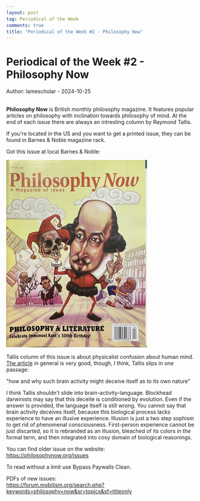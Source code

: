 ```yaml
---
layout: post
tag: Periodical of the Week
comments: true
title: "Periodical of the Week #2 - Philosophy Now"
---
```


# Periodical of the Week #2 - Philosophy Now

Author: lamescholar - 2024-10-25
<br><br>

**Philosophy Now** is British monthly philosophy magazine. It features popular articles on philosophy with inclination towards philosophy of mind. At the end of each issue there are always an intresting column by Raymond Tallis.

If you're located in the US and you want to get a printed issue, they can be found in Barnes & Noble magazine rack.

Got this issue at local Barnes & Noble:

![Philosophy Now](/images/philosophy-now.jpg)

Tallis column of this issue is about physicalist confusion about human mind. [The article](https://philosophynow.org/issues/161/The_Illusion_of_Illusionism) in general is very good, though, I think, Tallis slips in one passage:

"how and why such brain activity might deceive itself as to its own nature"

I think Tallis shouldn't slide into brain-activity-language. Blockhead darwinists may say that this deceite is conditioned by evolution. Even if the answer is provided, the language itself is still wrong. You cannot say that brain activity deceives itself, because this biological process lacks experience to have an illusive experience. Illusion is just a two step sophism to get rid of phenomenal consciousness. First-person experience cannot be just discarted, so it is rebranded as an illusion, bleached of its colors in the formal term, and then integrated into cosy domain of biological reasonings.

You can find older issue on the website:<br>
<https://philosophynow.org/issues>

To read without a limit use Bypass Paywalls Clean.

PDFs of new issues:<br>
<https://forum.mobilism.org/search.php?keywords=philosophy+now&sr=topics&sf=titleonly>